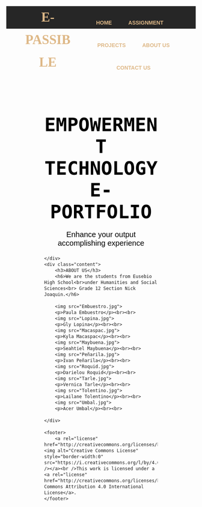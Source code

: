 <!DOCTYPE html>
<html>
<head>
	<meta charset="utf-8">
	<meta name="viewport" content="width=device-width, initial-scale=1">
	<title>E-PASSible</title>
	<style>
		*{
			margin: 0;
			padding: 0;
		}
		header{
			height: 60px;
			background: #262626;
			padding:0 50px;
		}
		.logo{
			width: 30%;
			float: left;
			color: burlywood;
			font-weight: bold;
			text-transform: uppercase;
			line-height: 60px;
			font-size: 35px;
			font-family: cursive;
			cursor: pointer;
		}
		nav{
			width: 68%;
			float: right;
		}
		nav ul{
			list-style: none;
			float: right;
		}
		nav ul li{
			display: inline-block;
		}
		nav ul li a{
			text-decoration: none;
			color: burlywood;
			font-family: sans-serif;
			font-weight: bold;
			margin:0 10px;
			line-height: 60px;
			text-transform: uppercase;
		}
		.banner{
			padding: 20%;
			height: 100%;
			background-image: url(but.jpg);
		}
		.banner h1{
			color: black;
			font-family: monospace;
			font-weight: bold;
			font-size: 50px;
			text-transform: uppercase;
			text-align: center;
		}
		.banner p{
			color: black;
			font-family: sans-serif;
			text-align: center;
			font-size: 20px;
		}
		.content{
			padding: 5%;
			background: gainsboro;
			text-align: center;
		}
		.content h3{
			color: darkgray;
			font-size: 40px;
			font-family: sans-serif;
			font-weight: bold;
			text-transform: uppercase;
			text-align: center;
			color: darkgray;
		}
		.content h6{
			font-size: 18px;
			line-height: 1.7;
			font-family: sans-serif;
			margin-bottom: 25px;
			text-align: center;
			color: dimgray;
		}
		.content p{
			font-size: 18px;
			line-height: 1.7;
			font-weight: bold;
			font-family: monospace;
			margin-bottom: 25px;
			text-align: center;
			color: black;
		}
		.content img{
			width: 20%;
			height: 35vh;
		}
		footer{
			background: #262626;
			color: burlywood;
			padding:15px 50px;
			text-align: center;
		}
	</style>
	<style>A {text-decoration: none;}</style>
</head>
<body>
	<header>
		<div class="logo">E-PASSIBLE</div>
		<nav>
			<ul>
				<li><a href="#">HOME</li>
				<li><a href="#">ASSIGNMENT</li>
				<li><a href="#">PROJECTS</li>
				<li><a href="#">ABOUT US</li>
				<li><a href="#">CONTACT US</li>
			</ul>
		</nav>
	</header>
	<div class="banner">
		<h1>Empowerment Technology E-Portfolio</h1>
		<p>Enhance your output accomplishing experience</p>

	</div>
	<div class="content">
		<h3>ABOUT US</h3>
		<h6>We are the students from Eusebio High School<br>under Humanities and Social Sciences<br> Grade 12 Section Nick Joaquin.</h6>

		<img src="Embuestro.jpg">
		<p>Paula Embuestro</p><br><br>
		<img src="Lopina.jpg">
		<p>Gly Lopina</p><br><br>
		<img src="Macaspac.jpg">
		<p>Kyla Macaspac</p><br><br>
		<img src="Maybuena.jpg">
		<p>Seahtiel Maybuena</p><br><br>
		<img src="Peñarila.jpg">
		<p>Ivan Peñarila</p><br><br>
		<img src="Roquid.jpg">
		<p>Darielou Roquid</p><br><br>
		<img src="Tarle.jpg">
		<p>Vernica Tarle</p><br><br>
		<img src="Tolentino.jpg">
		<p>Lailane Tolentino</p><br><br>
		<img src="Umbal.jpg">
		<p>Acer Umbal</p><br><br>

	</div>

	<footer>
		<a rel="license" href="http://creativecommons.org/licenses/by/4.0/"><img alt="Creative Commons License" style="border-width:0" src="https://i.creativecommons.org/l/by/4.0/88x31.png" /></a><br />This work is licensed under a <a rel="license" href="http://creativecommons.org/licenses/by/4.0/">Creative Commons Attribution 4.0 International License</a>.
	</footer>

</body>
</html>
